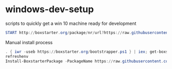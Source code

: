 # windows-dev-setup
scripts to quickly get a win 10 machine ready for development


```PowerShell
START http://boxstarter.org/package/nr/url?https://raw.githubusercontent.com/sytone/windows-dev-setup/master/boxstarterinvm
```


Manual install process

```PowerShell
. { iwr -useb https://boxstarter.org/bootstrapper.ps1 } | iex; get-boxstarter -Force
refreshenv
Install-BoxstarterPackage -PackageName https://raw.githubusercontent.com/sytone/windows-dev-setup/master/boxstarterworkdesktop -DisableReboots
```
